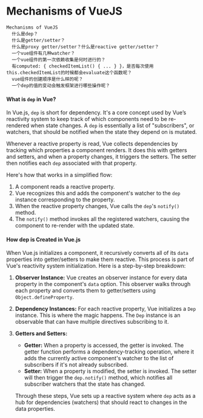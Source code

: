 # Mechanisms of VueJS

```
Mechanisms of VueJS
  什么是dep？
  什么是getter/setter？
  什么是proxy getter/setter？什么是reactive getter/setter？
  一个vue组件有几种watcher？
  一个vue组件的第一次依赖收集是何时进行的？
  有computed: { checkedItemList() { ... } }，是否每次使用this.checkedItemList的时候都会evaluate这个函数呢？
  vue组件的创建顺序是什么样的呢？
  一个dep的值的变动会触发框架进行哪些操作呢？
```

#### What is `dep` in Vue?

In Vue.js, `dep` is short for dependency. It's a core concept used by Vue’s reactivity system to keep track of which components need to be re-rendered when state changes. A `dep` is essentially a list of "subscribers", or watchers, that should be notified when the state they depend on is mutated.

Whenever a reactive property is read, Vue collects dependencies by tracking which properties a component renders. It does this with getters and setters, and when a property changes, it triggers the setters. The setter then notifies each `dep` associated with that property.

Here's how that works in a simplified flow:

1. A component reads a reactive property.
2. Vue recognizes this and adds the component's watcher to the `dep` instance corresponding to the property.
3. When the reactive property changes, Vue calls the `dep`'s `notify()` method.
4. The `notify()` method invokes all the registered watchers, causing the component to re-render with the updated state.

#### How dep is Created in Vue.js

When Vue.js initializes a component, it recursively converts all of its `data` properties into getter/setters to make them reactive. This process is part of Vue's reactivity system initialization. Here is a step-by-step breakdown:

1. **Observer Instance:** Vue creates an observer instance for every data property in the component's `data` option. This observer walks through each property and converts them to getter/setters using `Object.defineProperty`.
2. **Dependency Instances:** For each reactive property, Vue initializes a `Dep` instance. This is where the magic happens. The `Dep` instance is an observable that can have multiple directives subscribing to it.
3.  **Getters and Setters:**

    * **Getter:** When a property is accessed, the getter is invoked. The getter function performs a dependency-tracking operation, where it adds the currently active component's watcher to the list of subscribers if it's not already subscribed.
    * **Setter:** When a property is modified, the setter is invoked. The setter will then trigger the `dep.notify()` method, which notifies all subscriber watchers that the state has changed.

    Through these steps, Vue sets up a reactive system where `dep` acts as a hub for dependencies (watchers) that should react to changes in the data properties.

###

